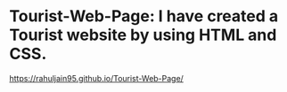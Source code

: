 # Tourist-Web-Page: I have created a Tourist website by using HTML and CSS.
 https://rahuljain95.github.io/Tourist-Web-Page/
